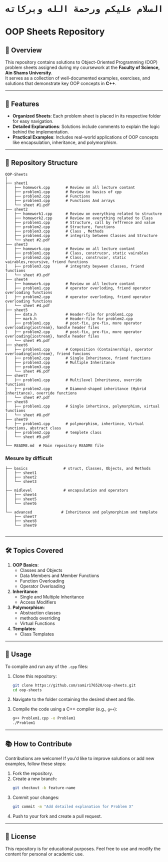  <div align="center">
  <h1> <pre>السلام عليكم ورحمة الله وبركاته </h1>
</div>

# OOP Sheets Repository  

## 📖 Overview  
This repository contains solutions to Object-Oriented Programming (OOP) problem sheets assigned during my coursework at the **Faculty of Science, Ain Shams University**.  
It serves as a collection of well-documented examples, exercises, and solutions that demonstrate key OOP concepts in **C++**.  

---

## 🧩 Features  

- **Organized Sheets**: Each problem sheet is placed in its respective folder for easy navigation.  
- **Detailed Explanations**: Solutions include comments to explain the logic behind the implementation.  
- **Practical Examples**: Includes real-world applications of OOP concepts like encapsulation, inheritance, and polymorphism.  

---

## 📂 Repository Structure  

```
OOP-Sheets
│
├── sheet1                               
│   ├── homework.cpp       # Review on all lecture contant 
│   ├── problem1.cpp       # Review in basics of cpp
│   ├── problem2.cpp       # Functions
│   ├── problem3.cpp       # Functions And arrays
│   └── sheet #1.pdf 
├── sheet2
│   ├── homework1.cpp      # Review on everything related to structure
│   ├── homework2.cpp      # Review on everything related to Class
│   ├── problem1.cpp       # Structure, call by reffrence and value                     
│   ├── problem2.cpp       # Structure, functions
│   ├── problem3.cpp       # Class , Methods
│   ├── problem4.cpp       # integrity between Classes and Structure
│   └── sheet #2.pdf
├── sheet3
│   ├── homework.cpp       # Review on all lecture contant 
│   ├── problem1.cpp       # Class, construcor, static vairables 
│   ├── problem2.cpp       # Class, construcor, static vairables,recursive, friend functions
│   ├── problem3.cpp       # integraty beyween classes, friend functions
│   └── sheet #3.pdf
├── sheet4                              
│   ├── homework.cpp       # Review on all lecture contant 
│   ├── problem1.cpp       # operator overloding, friend operator overloading functions
│   ├── problem2.cpp       # operator overloding, friend operator overloading functions
│   └── sheet #4.pdf
├── sheet5
│   ├── data.h             # Header-file for problem1.cpp
│   ├── mark.h             # Header-file for problem2.cpp
│   ├── problem1.cpp       # post-fix, pre-fix, more operator overloading{iostream}, handle header files
│   ├── problem2.cpp       # post-fix, pre-fix, more operator overloading{iostream}, handle header files
│   └── sheet #5.pdf
├── sheet6                             
│   ├── problem1.cpp       # Composition (Containership), operator overloading{iostream}, friend funcions
│   ├── problem2.cpp       # Single Inheritance, friend functions
│   ├── problem3.cpp       # Multiple Inheritance
│   ├── problem3.cpp   
│   └── sheet #6.pdf
├── sheet7                                         
│   ├── problem1.cpp       # Multilevel Inheritance, override functions
│   ├── problem2.cpp       # Diamond-shaped inheritance (Hybrid Inheritance), override functions
│   └── sheet #7.pdf
├── sheet8
│   ├── problem1.cpp       # Single inhertince, polymorphism, virtual functions 
│   └── sheet #8.pdf
├── sheet9
│   ├── problem1.cpp       # polymorphism, inhertince, Virtual functions, abstract class
│   ├── problem2.cpp       # templete class
│   └── sheet #9.pdf
│
└── README.md  # Main repository README file

```

### Mesure by difficult
```
├── basics                # struct, Classes, Objects, and Methods
│   ├── sheet1
│   ├── sheet2
│   └── sheet3          
│
├── midlevel              # encapsulation and operators
│   ├── sheet4
│   ├── sheet5
│   └── sheet6
│
└── advanced             # Inheritance and polymorphism and template
    ├── sheet7
    ├── sheet8
    └── sheet9
            
```

---

## 🛠 Topics Covered  

1. **OOP Basics**:  
   - Classes and Objects  
   - Data Members and Member Functions
   - Function Overloading  
   - Operator Overloading
2. **Inheritance**:  
   - Single and Multiple Inheritance  
   - Access Modifiers 
3. **Polymorphism**:  
   - Abstraction classes
   - methods overriding
   - Virtual Functions 
4. **Templates**:  
   - Class Templates  

---

## 🚀 Usage  

To compile and run any of the `.cpp` files:  

1. Clone this repository:  
   ```bash
   git clone https://github.com/samir176520/oop-sheets.git
   cd oop-sheets
   ```  

2. Navigate to the folder containing the desired sheet and file.  

3. Compile the code using a C++ compiler (e.g., `g++`):  
   ```bash
   g++ Problem1.cpp -o Problem1
   ./Problem1
   ```  

---

## 📚 How to Contribute  

Contributions are welcome! If you'd like to improve solutions or add new examples, follow these steps:  

1. Fork the repository.  
2. Create a new branch:  
   ```bash
   git checkout -b feature-name
   ```  
3. Commit your changes:  
   ```bash
   git commit -m "Add detailed explanation for Problem X"
   ```  
4. Push to your fork and create a pull request.  

---

## 📝 License  

This repository is for educational purposes. Feel free to use and modify the content for personal or academic use.  
